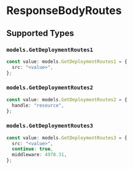 # ResponseBodyRoutes


## Supported Types

### `models.GetDeploymentRoutes1`

```typescript
const value: models.GetDeploymentRoutes1 = {
  src: "<value>",
};
```

### `models.GetDeploymentRoutes2`

```typescript
const value: models.GetDeploymentRoutes2 = {
  handle: "resource",
};
```

### `models.GetDeploymentRoutes3`

```typescript
const value: models.GetDeploymentRoutes3 = {
  src: "<value>",
  continue: true,
  middleware: 4978.31,
};
```

